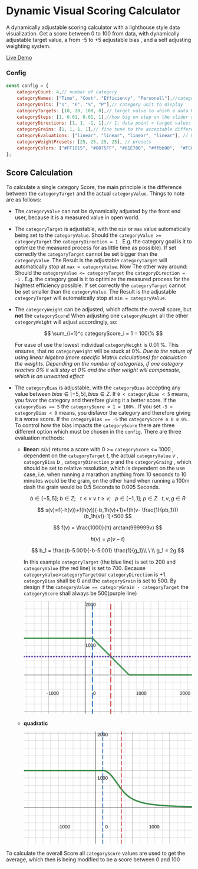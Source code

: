 # Dynamic Visual Scoring Calculator

A dynamically adjustable scoring calculator with a lighthouse style data visualization. Get a score between 0 to 100 from data, with dynamically adjustable target value, a from -5 to +5 adjustable bias , and a self adjusting weighting system.

[Live Demo](https://memorabilien.github.io/dynamic-visual-scoring-calculator/docs/demo/)

### Config

```javascript
const config = {
	categoryCount: 4,// number of category
	categoryNames: ["Time", "Cost", "Efficiency", "Personell"],//category title to display
	categoryUnits: ["s", "€", "%", "P"],// category unit to display
	categoryTargets: [10, 20, 100, 0],// target value to which a data Point in the data set should converge
	categorySteps: [1, 0.01, 0.01, 1],//how big on step on the slider should be
	categoryDirections: [1, 1, -1, 1],// 1: data point > target value; -1: data point < target value 
	categoryGrains: [1, 1, 1, 1],// fine tune to the acceptable difference between data point and target value ( IMPORTANT: g !== 0 always)!
	categoryEvaluations: ["linear", "linear", "linear", "linear"], // how should the score of a category be calculated
	categoryWeightPresets: [25, 25, 25, 25], // presets
	categoryColors: ["#FF1D15", "#0075FF", "#61E786", "#ffbb00",  "#FCC217", "#AA3E98", "#34F6F2"], // define the circle colors
};
```

## Score Calculation

To calculate a single category Score, the main principle is the difference between the `categoryTarget` and the actual `categoryValue`. Things to note are as follows:

* The `categoryValue` can not be dynamically adjusted by the front end user, because it is a measured value in open world.
* The `categoryTarget` is adjustable, with the `min` or `max` value  automatically being set to the `categoryValue`.
  Should the `categoryValue >= categoryTarget` the `categoryDirection = 1` . E.g. the category goal is it to optimize the measured process for as little time as possible). If set correctly the `categoryTarget` cannot be set bigger than the `categoryValue`. The Result is the adjustable `categoryTarget` will automatically stop at `max = categoryValue`.
  Now The other way around: Should the `categoryValue <= categoryTarget` the `categoryDirection = -1` . E.g. the category goal is it to optimize the measured process for the hightest efficiency possible. If set correctly the `categoryTarget` cannot be set smaller than the `categoryValue`. The Result is the adjustable `categoryTarget` will automatically stop at `min = categoryValue`.
* The `categoryWeight` can be adjusted, which affects the overall score, but **not** the ``categoryScore``! When adjusting one `categoryWeight` all the other `categoryWeight` will adjust accordingly, so:

  $$
  \sum_{i=1}^c categoryScore_i = 1 = 100\%
  $$

  For ease of use the lowest individual `categoryWeight` is 0.01 %. This ensures, that no `categoryWeight` will be stuck at 0%. *Due to the nature of using linear Algebra (more specific Matrix calculations) for calculation the weights.  Depending on the number of categories, if one category reaches 0% it will stay at 0% and the other weight will compensate, which is an unwanted effect*
* The `categoryBias` is adjustable, with the `categoryBias` accepting any value between $bias ∈ [-5 , 5] ,  bias ∈ Z$. If `0 < categoryBias < 5` means, you favor the category and therefore giving it a better score. If the  `categoryBias == 5` the `categoryScore ≅ 1 ≅ 100%` .
  If you set  `-5 < categoryBias < 0` means, you disfavor the category and therefore giving it a worse score. If the `categoryBias == -5` the `categoryScore ≅ 0 ≅ 0%` . To control how the bias impacts the `categoryScore` there are three different option which must be chosen in the `config`. There are three evaluation methods:

  * **linear:**
    s(v) returns a score with  0 >= `categoryScore` <= 1000 , dependent on the `categoryTarget` $t$, the actual `categoryValue` $v$ , `categoryBias` $b$ , `categoryDirection` $p$ and the `categoryGrain`$g$ , which should be set to relative resolution, which ís dependent on the use case, i.e. when running a marathon anything from 10 seconds to 10 minutes would be the grain, on the other hand when running  a 100m dash the grain would be 0.5 Seconds to 0.005 Seconds.

    $$b\in[-5,5];\ b \in Z;\ \ \ t \le v \vee t \ge v; \ \ \ p \in [-1,1]; \ p \in Z\ \ \ t,v,g \in R $$

    $$
    s(v)=f(-h(v))+f(h(v))(-b_1h(v)+1)+f(h(v- \frac{1}{pb_1}))(b_1h(v))-1)+500
    $$

    $$
    f(v) = \frac{1000}{π} arctan(999999v)
    $$

    $$
    h(v) = p(v-t)
    $$

    $$
    b_1 = \frac{b-5.001}{-b-5.001} \frac{1}{g_1}\\ \ \\ g_1 = 2g
    $$

    In this example `categoryTarget` (the blue line) is set to 200 and `categoryValue` (the red line) is set to 700. Because  `categoryValue`>`categoryTarget`our `categoryDirection` is +1.
    `categoryBias` shall be 0 and the `categoryGrain` is set to 500. By design if the `categoryValue == categoryGrain - categoryTarget` the `categoryScore` shall always be 500(purple line)

    ![linear bias example plot](./docs/calc/linear.svg "Linear Bias Plot")
  * **quadratic**

    ![quadratic bias example plot](./docs/calc/quad.svg "Quadratic Bias Plot")


To calculate the overall Score all `categoryScore` values are used to get the average, which then is being modified to be a score between 0 and 100

